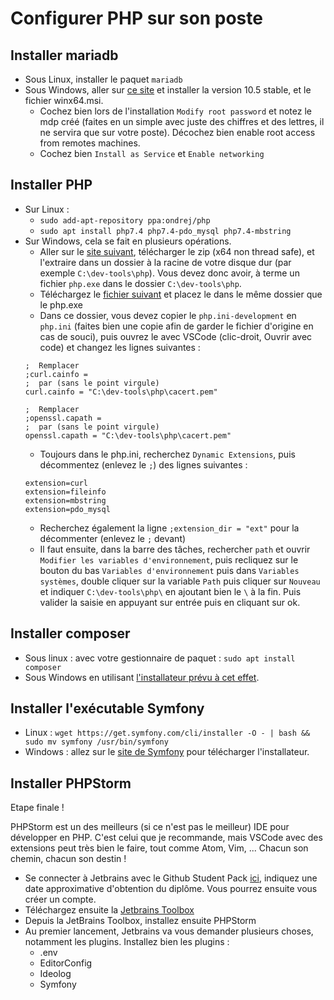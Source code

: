 # Configurer PHP sur son poste

## Installer mariadb

* Sous Linux, installer le paquet `mariadb`
* Sous Windows, aller sur [ce site](https://downloads.mariadb.org/) et installer la version 10.5 stable, et le fichier winx64.msi.
    * Cochez bien lors de l'installation `Modify root password` et notez le mdp créé (faites en un simple avec juste des chiffres et des lettres, il ne servira que sur votre poste). Décochez bien enable root access from remotes machines.
    * Cochez bien `Install as Service` et `Enable networking`

## Installer PHP

* Sur Linux :
    * `sudo add-apt-repository ppa:ondrej/php`
    * `sudo apt install php7.4 php7.4-pdo_mysql php7.4-mbstring`
* Sur Windows, cela se fait en plusieurs opérations.
    * Aller sur le [site suivant](https://windows.php.net/download), télécharger le zip (x64 non thread safe), et l'extraire dans un dossier à la racine de votre disque dur (par exemple `C:\dev-tools\php`). Vous devez donc avoir, à terme un fichier `php.exe` dans le dossier `C:\dev-tools\php`.
    * Téléchargez le [fichier suivant](https://curl.haxx.se/ca/cacert.pem) et placez le dans le même dossier que le php.exe
    * Dans ce dossier, vous devez copier le `php.ini-development` en `php.ini` (faites bien une copie afin de garder le fichier d'origine en cas de souci), puis ouvrez le avec VSCode (clic-droit, Ouvrir avec code) et changez les lignes suivantes :
    ```
    ;  Remplacer
    ;curl.cainfo =
    ;  par (sans le point virgule)
    curl.cainfo = "C:\dev-tools\php\cacert.pem"

    ;  Remplacer
    ;openssl.capath =
    ;  par (sans le point virgule)
    openssl.capath = "C:\dev-tools\php\cacert.pem"
    ```
    * Toujours dans le php.ini, recherchez `Dynamic Extensions`, puis décommentez (enlevez le `;`) des lignes suivantes :
    ```
    extension=curl
    extension=fileinfo
    extension=mbstring
    extension=pdo_mysql
    ```
    * Recherchez également la ligne `;extension_dir = "ext"` pour la décommenter (enlevez le `;` devant)
    * Il faut ensuite, dans la barre des tâches, rechercher `path` et ouvrir `Modifier les variables d'environnement`, puis recliquez sur le bouton du bas `Variables d'environnement` puis dans `Variables systèmes`, double cliquer sur la variable `Path` puis cliquer sur `Nouveau` et indiquer `C:\dev-tools\php\` en ajoutant bien le `\` à la fin. Puis valider la saisie en appuyant sur entrée puis en cliquant sur ok.

## Installer composer
* Sous linux : avec votre gestionnaire de paquet : `sudo apt install composer`
* Sous Windows en utilisant [l'installateur prévu à cet effet](https://getcomposer.org/Composer-Setup.exe).

## Installer l'exécutable Symfony
* Linux : `wget https://get.symfony.com/cli/installer -O - | bash && sudo mv symfony /usr/bin/symfony`
* Windows : allez sur le [site de Symfony](https://symfony.com/download) pour télécharger l'installateur.

## Installer PHPStorm

Etape finale !

PHPStorm est un des meilleurs (si ce n'est pas le meilleur) IDE pour développer en PHP. C'est celui que je recommande, mais VSCode avec des extensions peut très bien le faire, tout comme Atom, Vim, ... Chacun son chemin, chacun son destin !

* Se connecter à Jetbrains avec le Github Student Pack [ici](https://www.jetbrains.com/shop/eform/students), indiquez une date approximative d'obtention du diplôme. Vous pourrez ensuite vous créer un compte.
* Téléchargez ensuite la [Jetbrains Toolbox](https://www.jetbrains.com/toolbox-app/)
* Depuis la JetBrains Toolbox, installez ensuite PHPStorm
* Au premier lancement, Jetbrains va vous demander plusieurs choses, notamment les plugins. Installez bien les plugins :
    * .env
    * EditorConfig
    * Ideolog
    * Symfony